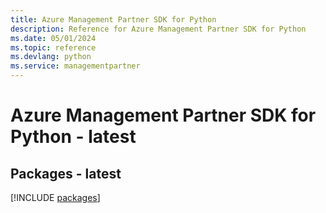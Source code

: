 ```yaml
---
title: Azure Management Partner SDK for Python
description: Reference for Azure Management Partner SDK for Python
ms.date: 05/01/2024
ms.topic: reference
ms.devlang: python
ms.service: managementpartner
---
```

# Azure Management Partner SDK for Python - latest
## Packages - latest
[!INCLUDE [packages](management-partner-index.md)]